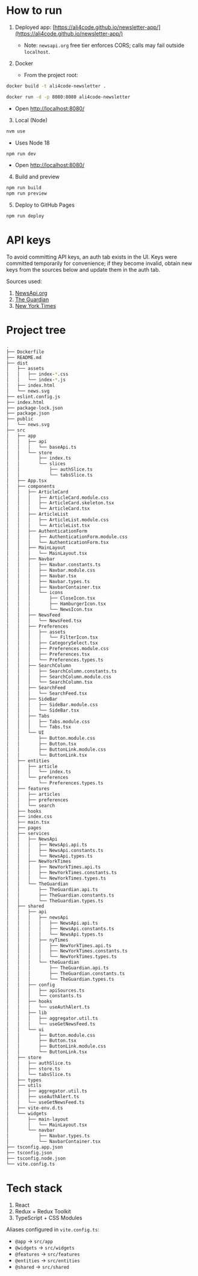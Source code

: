 # How to run

1. Deployed app: [https://ali4code.github.io/newsletter-app/](https://ali4code.github.io/newsletter-app/)
   - Note: `newsapi.org` free tier enforces CORS; calls may fail outside `localhost`.

2. Docker
   - From the project root:

```bash
docker build -t ali4code-newsletter .
```

```bash
docker run -d -p 8080:8080 ali4code-newsletter
```

   - Open [http://localhost:8080/](http://localhost:8080/)

3. Local (Node)

```bash
nvm use
```
   - Uses Node 18

```bash
npm run dev
```
   - Open [http://localhost:8080/](http://localhost:8080/)

4. Build and preview

```bash
npm run build
npm run preview
```

5. Deploy to GitHub Pages

```bash
npm run deploy
```

# API keys

To avoid committing API keys, an auth tab exists in the UI. Keys were committed temporarily for convenience; if they become invalid, obtain new keys from the sources below and update them in the auth tab.

Sources used:
1. [NewsApi.org](https://newsapi.org/)
2. [The Guardian](https://open-platform.theguardian.com/)
3. [New York Times](https://developer.nytimes.com/apis)

# Project tree

```bash
.
├── Dockerfile
├── README.md
├── dist
│   ├── assets
│   │   ├── index-*.css
│   │   └── index-*.js
│   ├── index.html
│   └── news.svg
├── eslint.config.js
├── index.html
├── package-lock.json
├── package.json
├── public
│   └── news.svg
├── src
│   ├── app
│   │   ├── api
│   │   │   └── baseApi.ts
│   │   └── store
│   │       ├── index.ts
│   │       └── slices
│   │           ├── authSlice.ts
│   │           └── tabsSlice.ts
│   ├── App.tsx
│   ├── components
│   │   ├── ArticleCard
│   │   │   ├── ArticleCard.module.css
│   │   │   ├── ArticleCard.skeleton.tsx
│   │   │   └── ArticleCard.tsx
│   │   ├── ArticleList
│   │   │   ├── ArticleList.module.css
│   │   │   └── ArticleList.tsx
│   │   ├── AuthenticationForm
│   │   │   ├── AuthenticationForm.module.css
│   │   │   └── AuthenticationForm.tsx
│   │   ├── MainLayout
│   │   │   └── MainLayout.tsx
│   │   ├── Navbar
│   │   │   ├── Navbar.constants.ts
│   │   │   ├── Navbar.module.css
│   │   │   ├── Navbar.tsx
│   │   │   ├── Navbar.types.ts
│   │   │   ├── NavbarContainer.tsx
│   │   │   └── icons
│   │   │       ├── CloseIcon.tsx
│   │   │       ├── HamburgerIcon.tsx
│   │   │       └── NewsIcon.tsx
│   │   ├── NewsFeed
│   │   │   └── NewsFeed.tsx
│   │   ├── Preferences
│   │   │   ├── assets
│   │   │   │   └── FilterIcon.tsx
│   │   │   ├── CategorySelect.tsx
│   │   │   ├── Preferences.module.css
│   │   │   ├── Preferences.tsx
│   │   │   └── Preferences.types.ts
│   │   ├── SearchColumn
│   │   │   ├── SearchColumn.constants.ts
│   │   │   ├── SearchColumn.module.css
│   │   │   └── SearchColumn.tsx
│   │   ├── SearchFeed
│   │   │   └── SearchFeed.tsx
│   │   ├── SideBar
│   │   │   ├── SideBar.module.css
│   │   │   └── SideBar.tsx
│   │   ├── Tabs
│   │   │   ├── Tabs.module.css
│   │   │   └── Tabs.tsx
│   │   └── UI
│   │       ├── Button.module.css
│   │       ├── Button.tsx
│   │       ├── ButtonLink.module.css
│   │       └── ButtonLink.tsx
│   ├── entities
│   │   ├── article
│   │   │   └── index.ts
│   │   └── preferences
│   │       └── Preferences.types.ts
│   ├── features
│   │   ├── articles
│   │   ├── preferences
│   │   └── search
│   ├── hooks
│   ├── index.css
│   ├── main.tsx
│   ├── pages
│   ├── services
│   │   ├── NewsApi
│   │   │   ├── NewsApi.api.ts
│   │   │   ├── NewsApi.constants.ts
│   │   │   └── NewsApi.types.ts
│   │   ├── NewYorkTimes
│   │   │   ├── NewYorkTimes.api.ts
│   │   │   ├── NewYorkTimes.constants.ts
│   │   │   └── NewYorkTimes.types.ts
│   │   └── TheGuardian
│   │       ├── TheGuardian.api.ts
│   │       ├── TheGuardian.constants.ts
│   │       └── TheGuardian.types.ts
│   ├── shared
│   │   ├── api
│   │   │   ├── newsApi
│   │   │   │   ├── NewsApi.api.ts
│   │   │   │   ├── NewsApi.constants.ts
│   │   │   │   └── NewsApi.types.ts
│   │   │   ├── nyTimes
│   │   │   │   ├── NewYorkTimes.api.ts
│   │   │   │   ├── NewYorkTimes.constants.ts
│   │   │   │   └── NewYorkTimes.types.ts
│   │   │   └── theGuardian
│   │   │       ├── TheGuardian.api.ts
│   │   │       ├── TheGuardian.constants.ts
│   │   │       └── TheGuardian.types.ts
│   │   ├── config
│   │   │   ├── apiSources.ts
│   │   │   └── constants.ts
│   │   ├── hooks
│   │   │   └── useAuthAlert.ts
│   │   ├── lib
│   │   │   ├── aggregator.util.ts
│   │   │   └── useGetNewsFeed.ts
│   │   └── ui
│   │       ├── Button.module.css
│   │       ├── Button.tsx
│   │       ├── ButtonLink.module.css
│   │       └── ButtonLink.tsx
│   ├── store
│   │   ├── authSlice.ts
│   │   ├── store.ts
│   │   └── tabsSlice.ts
│   ├── types
│   ├── utils
│   │   ├── aggregator.util.ts
│   │   ├── useAuthAlert.ts
│   │   └── useGetNewsFeed.ts
│   ├── vite-env.d.ts
│   └── widgets
│       ├── main-layout
│       │   └── MainLayout.tsx
│       └── navbar
│           ├── Navbar.types.ts
│           └── NavbarContainer.tsx
├── tsconfig.app.json
├── tsconfig.json
├── tsconfig.node.json
└── vite.config.ts
```

# Tech stack

1. React
2. Redux + Redux Toolkit
3. TypeScript + CSS Modules

Aliases configured in `vite.config.ts`:
- `@app` → `src/app`
- `@widgets` → `src/widgets`
- `@features` → `src/features`
- `@entities` → `src/entities`
- `@shared` → `src/shared`